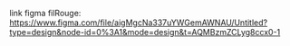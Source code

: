 link figma filRouge:
https://www.figma.com/file/aigMgcNa337uYWGemAWNAU/Untitled?type=design&node-id=0%3A1&mode=design&t=AQMBzmZCLyg8ccx0-1
